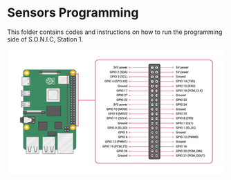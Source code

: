# Sensors Programming

This folder contains codes and instructions on how to run the programming side of S.O.N.I.C, Station 1.

![Custom Picture](../Captures/pi4_gpio.png)


